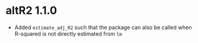 # altR2 1.1.0

* Added `estimate_adj_R2` such that the package can also be called when R-squared is not directly estimated from `lm`
